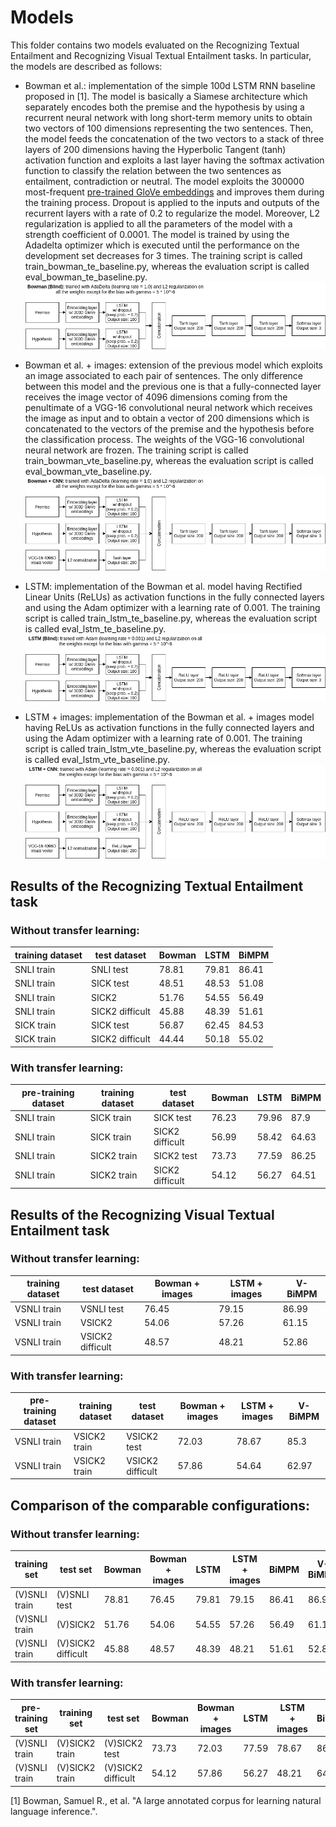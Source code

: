 # Models
This folder contains two models evaluated on the Recognizing Textual Entailment and Recognizing Visual Textual Entailment tasks. In particular, the models are described as follows:

* Bowman et al.: implementation of the simple 100d LSTM RNN baseline proposed in [1]. The model is basically a Siamese architecture which separately encodes both the premise and the hypothesis by using a recurrent neural network with long short-term memory units to obtain two vectors of 100 dimensions representing the two sentences. Then, the model feeds the concatenation of the two vectors to a stack of three layers of 200 dimensions having the Hyperbolic Tangent (tanh) activation function and exploits a last layer having the softmax activation function to classify the relation between the two sentences as entailment, contradiction or neutral. The model exploits the 300000 most-frequent [pre-trained GloVe embeddings](http://nlp.stanford.edu/data/glove.840B.300d.zip) and improves them during the training process. Dropout is applied to the inputs and outputs of the recurrent layers with a rate of 0.2 to regularize the model. Moreover, L2 regularization is applied to all the parameters of the model with a strength coefficient of 0.0001. The model is trained by using the Adadelta optimizer which is executed until the performance on the development set decreases for 3 times. The training script is called train_bowman_te_baseline.py, whereas the evaluation script is called eval_bowman_te_baseline.py. ![image](https://raw.githubusercontent.com/hoavt-54/nli-images/master/models/images/Bowman%20(Blind).png)

* Bowman et al. + images: extension of the previous model which exploits an image associated to each pair of sentences. The only difference between this model and the previous one is that a fully-connected layer receives the image vector of 4096 dimensions coming from the penultimate of a VGG-16 convolutional neural network which receives the image as input and to obtain a vector of 200 dimensions which is concatenated to the vectors of the premise and the hypothesis before the classification process. The weights of the VGG-16 convolutional neural network are frozen. The training script is called train_bowman_vte_baseline.py, whereas the evaluation script is called eval_bowman_vte_baseline.py. ![image](https://raw.githubusercontent.com/hoavt-54/nli-images/master/models/images/Bowman%20%2B%20CNN.png)

* LSTM: implementation of the Bowman et al. model having Rectified Linear Units (ReLUs) as activation functions in the fully connected layers and using the Adam optimizer with a learning rate of 0.001. The training script is called train_lstm_te_baseline.py, whereas the evaluation script is called eval_lstm_te_baseline.py. ![image](https://raw.githubusercontent.com/hoavt-54/nli-images/master/models/images/LSTM%20(Blind).png)

* LSTM + images: implementation of the Bowman et al. + images model having ReLUs as activation functions in the fully connected layers and using the Adam optimizer with a learning rate of 0.001. The training script is called train_lstm_vte_baseline.py, whereas the evaluation script is called eval_lstm_vte_baseline.py. ![image](https://raw.githubusercontent.com/hoavt-54/nli-images/master/models/images/LSTM%20%2B%20CNN.png)

## Results of the Recognizing Textual Entailment task

### Without transfer learning:

| training dataset | test dataset    | Bowman | LSTM  | BiMPM |
|------------------|-----------------|--------|-------|-------|
| SNLI train       | SNLI test       | 78.81  | 79.81 | 86.41 |
| SNLI train       | SICK test       | 48.51  | 48.53 | 51.08 |
| SNLI train       | SICK2           | 51.76  | 54.55 | 56.49 |
| SNLI train       | SICK2 difficult | 45.88  | 48.39 | 51.61 |
| SICK train       | SICK test       | 56.87  | 62.45 | 84.53 |
| SICK train       | SICK2 difficult | 44.44  | 50.18 | 55.02 |

### With transfer learning:

| pre-training dataset | training dataset | test dataset    | Bowman | LSTM  | BiMPM |
|----------------------|------------------|-----------------|--------|-------|-------|
| SNLI train           | SICK train       | SICK test       | 76.23  | 79.96 | 87.9  |
| SNLI train           | SICK train       | SICK2 difficult | 56.99  | 58.42 | 64.63 |
| SNLI train           | SICK2 train      | SICK2 test      | 73.73  | 77.59 | 86.25 |
| SNLI train           | SICK2 train      | SICK2 difficult | 54.12  | 56.27 | 64.51 |

## Results of the Recognizing Visual Textual Entailment task

### Without transfer learning:

| training dataset | test dataset     | Bowman + images | LSTM + images | V-BiMPM |
|------------------|------------------|-----------------|---------------|---------|
| VSNLI train      | VSNLI test       | 76.45           | 79.15         | 86.99   |
| VSNLI train      | VSICK2           | 54.06           | 57.26         | 61.15   |
| VSNLI train      | VSICK2 difficult | 48.57           | 48.21         | 52.86   |

### With transfer learning:

| pre-training dataset | training dataset | test dataset     | Bowman + images | LSTM + images | V-BiMPM |
|----------------------|------------------|------------------|-----------------|---------------|---------|
| VSNLI train          | VSICK2 train     | VSICK2 test      | 72.03           | 78.67         | 85.3    |
| VSNLI train          | VSICK2 train     | VSICK2 difficult | 57.86           | 54.64         | 62.97   |

## Comparison of the comparable configurations:

### Without transfer learning:

| training set  | test set           | Bowman | Bowman + images | LSTM  | LSTM + images | BiMPM | V-BiMPM |
|---------------|--------------------|--------|-----------------|-------|---------------|-------|---------|
| (V)SNLI train | (V)SNLI test       | 78.81  | 76.45           | 79.81 | 79.15         | 86.41 | 86.99   |
| (V)SNLI train | (V)SICK2           | 51.76  | 54.06           | 54.55 | 57.26         | 56.49 | 61.15   |
| (V)SNLI train | (V)SICK2 difficult | 45.88  | 48.57           | 48.39 | 48.21         | 51.61 | 52.86   |

### With transfer learning:

| pre-training set | training set   | test set           | Bowman | Bowman + images | LSTM  | LSTM + images | BiMPM | V-BiMPM |
|------------------|----------------|--------------------|--------|-----------------|-------|---------------|-------|---------|
| (V)SNLI train    | (V)SICK2 train | (V)SICK2 test      | 73.73  | 72.03           | 77.59 | 78.67         | 86.2  |  85.3   |
| (V)SNLI train    | (V)SICK2 train | (V)SICK2 difficult | 54.12  | 57.86           | 56.27 | 48.21         | 64.4  |  62.97  |

[1] Bowman, Samuel R., et al. "A large annotated corpus for learning natural language inference.".
